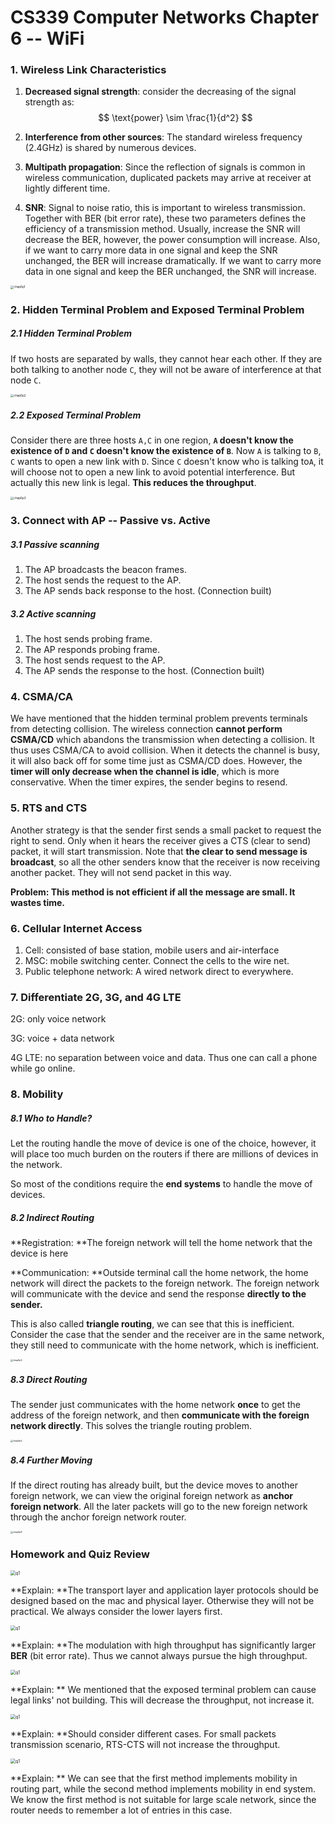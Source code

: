 # CS339 Computer Networks Chapter 6 -- WiFi

### 1. Wireless Link Characteristics

1. **Decreased signal strength**: consider the decreasing of the signal strength as:
   $$
   \text{power} \sim \frac{1}{d^2}
   $$

2. **Interference from other sources**: The standard wireless frequency (2.4GHz) is shared by numerous devices.

3. **Multipath propagation**: Since the reflection of signals is common in wireless communication, duplicated packets may arrive at receiver at lightly different time.

4. **SNR**: Signal to noise ratio, this is important to wireless transmission. Together with BER (bit error rate), these two parameters defines the efficiency of a transmission method. Usually, increase the SNR will decrease the BER, however, the power consumption will increase. Also, if we want to carry more data in one signal and keep the SNR unchanged, the BER will increase dramatically. If we want to carry more data in one signal and keep the BER unchanged, the SNR will increase.

<img src="/home/haoquan/CS339/Chap-6/chap6p1.png" alt="chap6p1" style="zoom:33%;" />

### 2. Hidden Terminal Problem and Exposed Terminal Problem

##### 2.1 Hidden Terminal Problem

If two hosts are separated by walls, they cannot hear each other. If they are both talking to another node `C`, they will not be aware of interference at that node `C`.

<img src="/home/haoquan/CS339/Chap-6/chap6p2.png" alt="chap6p2" style="zoom:33%;" />

##### 2.2 Exposed Terminal Problem

Consider there are three hosts `A,C` in one region, **`A` doesn't know the existence of `D` and `C` doesn't know the existence of `B`**. Now `A` is talking to `B`, `C` wants to open a new link with `D`. Since `C` doesn't know who is talking to`A`, it will choose not to open a new link to avoid potential interference. But actually this new link is legal. **This reduces the throughput**.

<img src="/home/haoquan/CS339/Chap-6/chap6p3.png" alt="chap6p3" style="zoom:33%;" />

### 3. Connect with AP -- Passive vs. Active

##### 3.1 Passive scanning

1. The AP broadcasts the beacon frames.
2. The host sends the request to the AP.
3. The AP sends back response to the host. (Connection built)

##### 3.2 Active scanning

1. The host sends probing frame.
2. The AP responds probing frame.
3. The host sends request to the AP.
4. The AP sends the response to the host. (Connection built)

### 4. CSMA/CA

We have mentioned that the hidden terminal problem prevents terminals from detecting collision. The wireless connection **cannot perform CSMA/CD** which abandons the transmission when detecting a collision. It thus uses CSMA/CA to avoid collision. When it detects the channel is busy, it will also back off for some time just as CSMA/CD does. However, the **timer will only decrease when the channel is idle**, which is more conservative. When the timer expires, the sender begins to resend. 

### 5. RTS and CTS

Another strategy is that the sender first sends a small packet to request the right to send. Only when it hears the receiver gives a CTS (clear to send) packet, it will start transmission. Note that **the clear to send message is broadcast**, so all the other senders know that the receiver is now receiving another packet. They will not send packet in this way. 

**Problem: This method is not efficient if all the message are small. It wastes time.**

### 6. Cellular Internet Access

1. Cell: consisted of base station, mobile users and air-interface
2. MSC: mobile switching center. Connect the cells to the wire net.
3. Public telephone network: A wired network direct to everywhere.

### 7. Differentiate 2G, 3G, and 4G LTE

2G: only voice network

3G: voice + data network

4G LTE: no separation between voice and data. Thus one can call a phone while go online.

### 8. Mobility

##### 8.1 Who to Handle?

Let the routing handle the move of device is one of the choice, however, it will place too much burden on the routers if there are millions of devices in the network.

So most of the conditions require the **end systems** to handle the move of devices.

##### 8.2 Indirect Routing

**Registration: **The foreign network will tell the home network that the device is here

**Communication: **Outside terminal call the home network, the home network will direct the packets to the foreign network. The foreign network will communicate with the device and send the response **directly to the sender.**

This is also called **triangle routing**, we can see that this is inefficient. Consider the case that the sender and the receiver are in the same network, they still need to communicate with the home network, which is inefficient.

<img src="/home/haoquan/CS339/Chap-6/chap6p4.png" alt="chap6p4" style="zoom:25%;" />

##### 8.3 Direct Routing

The sender just communicates with the home network **once** to get the address of the foreign network, and then **communicate with the foreign network directly**. This solves the triangle routing problem.

<img src="/home/haoquan/CS339/Chap-6/chap6p5.png" alt="chap6p5" style="zoom:25%;" />

##### 8.4 Further Moving

If the direct routing has already built, but the device moves to another foreign network, we can view the original foreign network as **anchor foreign network**. All the later packets will go to the new foreign network through the anchor foreign network router.

<img src="/home/haoquan/CS339/Chap-6/chap6p6.png" alt="chap6p6" style="zoom:25%;" />

### Homework and Quiz Review

<img src="/home/haoquan/CS339/Chap-6/q1.png" alt="q1" style="zoom:50%;" />

**Explain: **The transport layer and application layer protocols should be designed based on the mac and physical layer. Otherwise they will not be practical. We always consider the lower layers first.

<img src="/home/haoquan/CS339/Chap-6/q2.png" alt="q1" style="zoom:50%;" />

**Explain: **The modulation with high throughput has significantly larger **BER** (bit error rate). Thus we cannot always pursue the high throughput.

<img src="/home/haoquan/CS339/Chap-6/q3.png" alt="q1" style="zoom:50%;" />

**Explain: ** We mentioned that the exposed terminal problem can cause legal links' not building. This will decrease the throughput, not increase it.

<img src="/home/haoquan/CS339/Chap-6/q4.png" alt="q1" style="zoom:50%;" />

**Explain: **Should consider different cases. For small packets transmission scenario, RTS-CTS will not increase the throughput.

<img src="/home/haoquan/CS339/Chap-6/q5.png" alt="q1" style="zoom:50%;" />

**Explain: ** We can see that the first method implements mobility in routing part, while the second method implements mobility in end system. We know the first method is not suitable for large scale network, since the router needs to remember a lot of entries in this case.